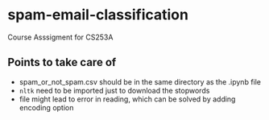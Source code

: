 # spam-email-classification
Course Asssigment for CS253A

## Points to take care of 
* spam_or_not_spam.csv should be in the same directory as the .ipynb file   
* ``nltk`` need to be imported just to download the stopwords   
* file might lead to error in reading, which can be solved by adding encoding option    
